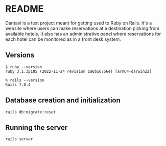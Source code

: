 # README

Dantavi is a test project meant for getting used to Ruby on Rails. It's a website where users can make reservations at a destination picking from available hotels. It also has an administrative panel where reservations for each hotel can be monitored as in a front desk system.

## Versions

```
$ ruby --version
ruby 3.1.3p185 (2022-11-24 revision 1a6b16756e) [arm64-darwin22]
```

```
% rails --version
Rails 7.0.4
```

## Database creation and initialization

```
rails db:migrate:reset
```

## Running the server

```
rails server
```
